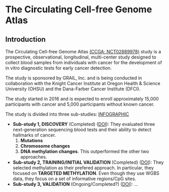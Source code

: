 # The Circulating Cell-free Genome Atlas

## Introduction

The Circulating Cell-free Genome Atlas [(CCGA; NCT02889978)](https://clinicaltrials.gov/study/NCT02889978) study is a prospective, observational, longitudinal, multi-center study designed to collect blood samples from individuals with cancer for the development of in vitro diagnostic tests for early cancer detection. 

The study is sponsored by GRAIL, Inc. and is being conducted in collaboration with the Knight Cancer Institute at Oregon Health & Science University (OHSU) and the Dana-Farber Cancer Institute (DFCI). 

The study started in 2016 and is expected to enroll approximately 15,000 participants with cancer and 5,000 participants without known cancer.

The study is divided into three sub-studies: [INFOGRAPHIC](https://grail.com/wp-content/uploads/2020/12/Fact-Sheet-The-Circulating-Cell-free-Genome-Atlas-CCGA-Study.pdf)

 - **Sub-study 1, DISCOVERY** (Completed) ([DOI](https://doi.org/10.1016/j.ccell.2022.10.022)): They evaluated three next-generation sequencing blood tests and their ability to detect hallmarks of cancer.
    1. **Mutations**
    2. **Chromosome changes**
    3. **DNA methylation changes**. This outperformed the other two approaches.
  - **Sub-study 2, TRAINING/INITIAL VALIDATION** (Completed) ([DOI](https://doi.org/10.1016/j.annonc.2020.02.011)): They selected methylation as their prefered approach. In particular, they focused on **TARGETED METHYLATION**. Even though they use WGBS data, they focus on a set of informative regions/CpG sites.
  - **Sub-study 3, VALIDATION** (Ongoing/Completed?) ([DOI](https://doi.org/10.1016/j.annonc.2021.05.806)): ...